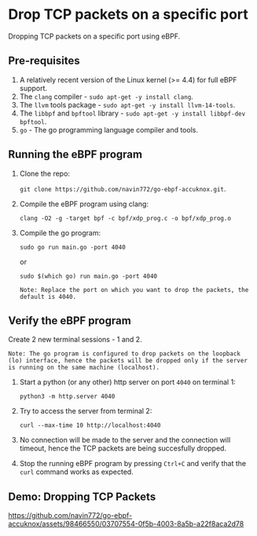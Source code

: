 # Drop TCP packets on a specific port

Dropping TCP packets on a specific port using eBPF.

## Pre-requisites

1. A relatively recent version of the Linux kernel (>= 4.4) for full eBPF support.
2. The `clang` compiler - `sudo apt-get -y install clang`.
3. The `llvm` tools package - `sudo apt-get -y install llvm-14-tools`.
4. The `libbpf` and `bpftool` library - `sudo apt-get -y install libbpf-dev bpftool`.
5. `go` - The go programming language compiler and tools.

## Running the eBPF program 

1. Clone the repo: 
    
    `git clone https://github.com/navin772/go-ebpf-accuknox.git`.

2. Compile the eBPF program using clang:

    `clang -O2 -g -target bpf -c bpf/xdp_prog.c -o bpf/xdp_prog.o`

3. Compile the go program:

    `sudo go run main.go -port 4040`

    or
    
    `sudo $(which go) run main.go -port 4040`

    ```
    Note: Replace the port on which you want to drop the packets, the default is 4040.
    ```

## Verify the eBPF program
Create 2 new terminal sessions - 1 and 2.

```
Note: The go program is configured to drop packets on the loopback (lo) interface, hence the packets will be dropped only if the server is running on the same machine (localhost).
```

1. Start a python (or any other) http server on port `4040` on terminal 1:

    `python3 -m http.server 4040`

2. Try to access the server from terminal 2:

    `curl --max-time 10 http://localhost:4040`

3. No connection will be made to the server and the connection will timeout, hence the TCP packets are being succesfully dropped.
4. Stop the running eBPF program by pressing `Ctrl+C` and verify that the `curl` command works as expected.

## Demo: Dropping TCP Packets

https://github.com/navin772/go-ebpf-accuknox/assets/98466550/03707554-0f5b-4003-8a5b-a22f8aca2d78

